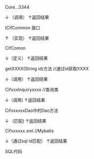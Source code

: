 Core...3344 

  ↓  （调用）                    ↑返回结果

ICifCommon 接口

 ↑  （实现）                      ↑返回结果

CifComon

↓（定义）                        ↑返回结果

getXXXX(String id)方法  //通过id获取XXXX

↓（调用）                        ↑返回结果

CifxxxInquiryxxxx //查询类

↓（调用)                        ↑返回结果 

CifxxxxxxDao中的Dao方法  

↓ （匹配)						↑返回结果

Cifxxxxxx.xml  //Mybatis

↓（通过sql id匹配）    ↑返回结果

SQL代码                     

